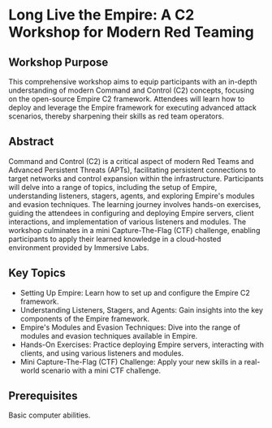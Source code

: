 # Long Live the Empire: A C2 Workshop for Modern Red Teaming

## Workshop Purpose
This comprehensive workshop aims to equip participants with an in-depth understanding of modern Command and Control (C2) concepts, focusing on the open-source Empire C2 framework. Attendees will learn how to deploy and leverage the Empire framework for executing advanced attack scenarios, thereby sharpening their skills as red team operators.

## Abstract
Command and Control (C2) is a critical aspect of modern Red Teams and Advanced Persistent Threats (APTs), facilitating persistent connections to target networks and control expansion within the infrastructure. Participants will delve into a range of topics, including the setup of Empire, understanding listeners, stagers, agents, and exploring Empire's modules and evasion techniques. The learning journey involves hands-on exercises, guiding the attendees in configuring and deploying Empire servers, client interactions, and implementation of various listeners and modules. The workshop culminates in a mini Capture-The-Flag (CTF) challenge, enabling participants to apply their learned knowledge in a cloud-hosted environment provided by Immersive Labs.

## Key Topics
- Setting Up Empire: Learn how to set up and configure the Empire C2 framework.
- Understanding Listeners, Stagers, and Agents: Gain insights into the key components of the Empire framework.
- Empire's Modules and Evasion Techniques: Dive into the range of modules and evasion techniques available in Empire.
- Hands-On Exercises: Practice deploying Empire servers, interacting with clients, and using various listeners and modules.
- Mini Capture-The-Flag (CTF) Challenge: Apply your new skills in a real-world scenario with a mini CTF challenge.

## Prerequisites
Basic computer abilities.
